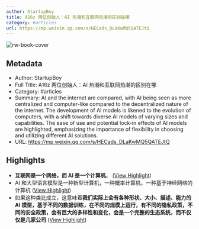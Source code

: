 ```yaml
---
author: StartupBoy
title: A16z 两位创始人：AI 热潮和互联网热潮的区别在哪
category: #articles
url: https://mp.weixin.qq.com/s/HECads_DLaKwMQ5QATEJtQ
---
```

![rw-book-cover](https://mmbiz.qpic.cn/sz_mmbiz_jpg/sBQys0vjP4oNoBfL5LgsgrWWGg8pYSnibdk5jPwia2eUJBfV1NaRmfAZXOvP1wk6MslY7tZjsSrrZCDROttokh1Q/0?wx_fmt=jpeg)

## Metadata
- Author: StartupBoy
- Full Title: A16z 两位创始人：AI 热潮和互联网热潮的区别在哪
- Category: #articles
- Summary: AI and the internet are compared, with AI being seen as more centralized and computer-like compared to the decentralized nature of the internet. The development of AI models is likened to the evolution of computers, with a shift towards diverse AI models of varying sizes and capabilities. The ease of use and potential lock-in effects of AI models are highlighted, emphasizing the importance of flexibility in choosing and utilizing different AI solutions.
- URL: https://mp.weixin.qq.com/s/HECads_DLaKwMQ5QATEJtQ

## Highlights
- **互联网是一个网络，而 AI 是一个计算机**。 ([View Highlight](https://read.readwise.io/read/01j57ss09gd69qh9brp4gz3vj9))
- AI 和大型语言模型是一种新型计算机，一种概率计算机，一种基于神经网络的计算机 ([View Highlight](https://read.readwise.io/read/01j19ks9rzzrpwf4hha7n3xhjy))
- 如果这种类比成立，这意味着**我们实际上会有各种形状、大小、描述、能力的 AI 模型，基于不同的数据训练，在不同的规模上运行，有不同的隐私政策，不同的安全政策，会有巨大的多样性和变化，会是一个完整的生态系统，而不仅仅是几家公司** ([View Highlight](https://read.readwise.io/read/01j19kst7rjbd9f566fy3eh4kn))
